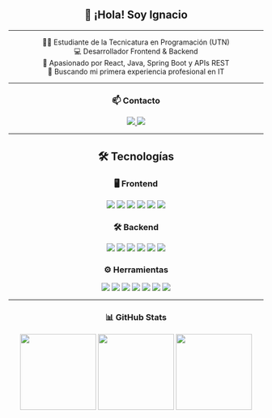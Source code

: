 <div align="center">

## 👋 ¡Hola! Soy Ignacio

---

🧑‍💻 Estudiante de la Tecnicatura en Programación (UTN)  
💻 Desarrollador Frontend & Backend  
🚀 Apasionado por React, Java, Spring Boot y APIs REST  
🎯 Buscando mi primera experiencia profesional en IT

---

### 📫 Contacto

<p>
  <a href="mailto:molinagranda@gmail.com">
    <img src="https://img.shields.io/badge/Gmail-D14836?logo=gmail&logoColor=white&style=for-the-badge" />
  </a>
  <a href="https://www.linkedin.com/in/ignacio-ezequiel-molina-granda-2a2aa6272" target="_blank">
    <img src="https://img.shields.io/badge/LinkedIn-0A66C2?logo=linkedin&logoColor=white&style=for-the-badge" />
  </a>
</p>

<div align="center">

---

## 🛠️ Tecnologías

### 🖥️ Frontend  
<p>
  <img src="https://img.shields.io/badge/React-61DAFB?logo=react&logoColor=white&style=for-the-badge" />
  <img src="https://img.shields.io/badge/JavaScript-F7DF1E?logo=javascript&logoColor=black&style=for-the-badge" />
  <img src="https://img.shields.io/badge/HTML5-E34F26?logo=html5&logoColor=white&style=for-the-badge" />
  <img src="https://img.shields.io/badge/CSS3-1572B6?logo=css3&logoColor=white&style=for-the-badge" />
  <img src="https://img.shields.io/badge/Bootstrap-7952B3?logo=bootstrap&logoColor=white&style=for-the-badge" />
  <img src="https://img.shields.io/badge/TailwindCSS-06B6D4?logo=tailwind-css&logoColor=white&style=for-the-badge" />
</p>

### 🛠️ Backend  
<p>
  <img src="https://img.shields.io/badge/Java-007396?logo=java&logoColor=white&style=for-the-badge" />
  <img src="https://img.shields.io/badge/Spring_Boot-6DB33F?logo=springboot&logoColor=white&style=for-the-badge" />
  <img src="https://img.shields.io/badge/MySQL-4479A1?logo=mysql&logoColor=white&style=for-the-badge" />
  <img src="https://img.shields.io/badge/H2-1F8EFA?logo=h2&logoColor=white&style=for-the-badge" />
  <img src="https://img.shields.io/badge/REST_API-000000?logo=api&logoColor=white&style=for-the-badge" />
  <img src="https://img.shields.io/badge/JPA-Hibernate-59666C?logo=hibernate&logoColor=white&style=for-the-badge" />
</p>

### ⚙️ Herramientas  
<p>
  <img src="https://img.shields.io/badge/Git-F05032?logo=git&logoColor=white&style=for-the-badge" />
  <img src="https://img.shields.io/badge/GitHub-181717?logo=github&logoColor=white&style=for-the-badge" />
  <img src="https://img.shields.io/badge/Swagger-85EA2D?logo=swagger&logoColor=black&style=for-the-badge" />
  <img src="https://img.shields.io/badge/Postman-FF6C37?logo=postman&logoColor=white&style=for-the-badge" />
  <img src="https://img.shields.io/badge/VS%20Code-007ACC?logo=visualstudiocode&logoColor=white&style=for-the-badge" />
  <img src="https://img.shields.io/badge/IntelliJ%20IDEA-000000?logo=intellijidea&logoColor=white&style=for-the-badge" />
  <img src="https://img.shields.io/badge/Trello-0052CC?logo=trello&logoColor=white&style=for-the-badge" />
</p>

</div>

---

### 📊 GitHub Stats

<img src="https://github-readme-stats.vercel.app/api?username=Ignacio-Molina-0804&show_icons=true&theme=dracula" height="150" />
<img src="https://github-readme-stats.vercel.app/api/top-langs?username=Ignacio-Molina-0804&layout=compact&theme=dracula" height="150" />
<img src="https://streak-stats.demolab.com?user=Ignacio-Molina-0804&theme=dracula" height="150" />

</div>
